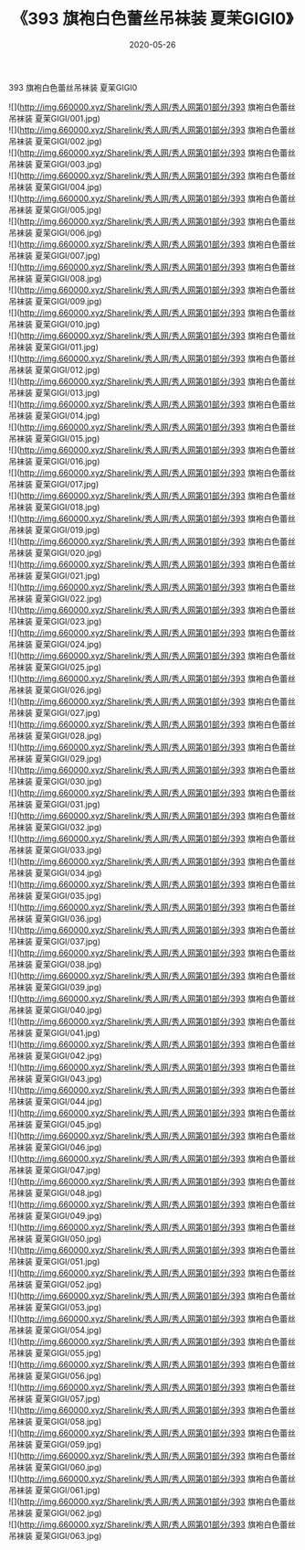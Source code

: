 ﻿---
layout: post
title:  《393 旗袍白色蕾丝吊袜装 夏茉GIGI0》
date:   2020-05-26
img: http://img.660000.xyz/Sharelink/秀人网/秀人网第01部分/393 旗袍白色蕾丝吊袜装 夏茉GIGI0/000.jpg
categories: [美女, 清纯, 唯美]
---

393 旗袍白色蕾丝吊袜装 夏茉GIGI0

  ![](http://img.660000.xyz/Sharelink/秀人网/秀人网第01部分/393 旗袍白色蕾丝吊袜装 夏茉GIGI/001.jpg) <br> ![](http://img.660000.xyz/Sharelink/秀人网/秀人网第01部分/393 旗袍白色蕾丝吊袜装 夏茉GIGI/002.jpg) <br> ![](http://img.660000.xyz/Sharelink/秀人网/秀人网第01部分/393 旗袍白色蕾丝吊袜装 夏茉GIGI/003.jpg) <br> ![](http://img.660000.xyz/Sharelink/秀人网/秀人网第01部分/393 旗袍白色蕾丝吊袜装 夏茉GIGI/004.jpg) <br> ![](http://img.660000.xyz/Sharelink/秀人网/秀人网第01部分/393 旗袍白色蕾丝吊袜装 夏茉GIGI/005.jpg) <br> ![](http://img.660000.xyz/Sharelink/秀人网/秀人网第01部分/393 旗袍白色蕾丝吊袜装 夏茉GIGI/006.jpg) <br> ![](http://img.660000.xyz/Sharelink/秀人网/秀人网第01部分/393 旗袍白色蕾丝吊袜装 夏茉GIGI/007.jpg) <br> ![](http://img.660000.xyz/Sharelink/秀人网/秀人网第01部分/393 旗袍白色蕾丝吊袜装 夏茉GIGI/008.jpg) <br> ![](http://img.660000.xyz/Sharelink/秀人网/秀人网第01部分/393 旗袍白色蕾丝吊袜装 夏茉GIGI/009.jpg) <br> ![](http://img.660000.xyz/Sharelink/秀人网/秀人网第01部分/393 旗袍白色蕾丝吊袜装 夏茉GIGI/010.jpg) <br> ![](http://img.660000.xyz/Sharelink/秀人网/秀人网第01部分/393 旗袍白色蕾丝吊袜装 夏茉GIGI/011.jpg) <br> ![](http://img.660000.xyz/Sharelink/秀人网/秀人网第01部分/393 旗袍白色蕾丝吊袜装 夏茉GIGI/012.jpg) <br> ![](http://img.660000.xyz/Sharelink/秀人网/秀人网第01部分/393 旗袍白色蕾丝吊袜装 夏茉GIGI/013.jpg) <br> ![](http://img.660000.xyz/Sharelink/秀人网/秀人网第01部分/393 旗袍白色蕾丝吊袜装 夏茉GIGI/014.jpg) <br> ![](http://img.660000.xyz/Sharelink/秀人网/秀人网第01部分/393 旗袍白色蕾丝吊袜装 夏茉GIGI/015.jpg) <br> ![](http://img.660000.xyz/Sharelink/秀人网/秀人网第01部分/393 旗袍白色蕾丝吊袜装 夏茉GIGI/016.jpg) <br> ![](http://img.660000.xyz/Sharelink/秀人网/秀人网第01部分/393 旗袍白色蕾丝吊袜装 夏茉GIGI/017.jpg) <br> ![](http://img.660000.xyz/Sharelink/秀人网/秀人网第01部分/393 旗袍白色蕾丝吊袜装 夏茉GIGI/018.jpg) <br> ![](http://img.660000.xyz/Sharelink/秀人网/秀人网第01部分/393 旗袍白色蕾丝吊袜装 夏茉GIGI/019.jpg) <br> ![](http://img.660000.xyz/Sharelink/秀人网/秀人网第01部分/393 旗袍白色蕾丝吊袜装 夏茉GIGI/020.jpg) <br> ![](http://img.660000.xyz/Sharelink/秀人网/秀人网第01部分/393 旗袍白色蕾丝吊袜装 夏茉GIGI/021.jpg) <br> ![](http://img.660000.xyz/Sharelink/秀人网/秀人网第01部分/393 旗袍白色蕾丝吊袜装 夏茉GIGI/022.jpg) <br> ![](http://img.660000.xyz/Sharelink/秀人网/秀人网第01部分/393 旗袍白色蕾丝吊袜装 夏茉GIGI/023.jpg) <br> ![](http://img.660000.xyz/Sharelink/秀人网/秀人网第01部分/393 旗袍白色蕾丝吊袜装 夏茉GIGI/024.jpg) <br> ![](http://img.660000.xyz/Sharelink/秀人网/秀人网第01部分/393 旗袍白色蕾丝吊袜装 夏茉GIGI/025.jpg) <br> ![](http://img.660000.xyz/Sharelink/秀人网/秀人网第01部分/393 旗袍白色蕾丝吊袜装 夏茉GIGI/026.jpg) <br> ![](http://img.660000.xyz/Sharelink/秀人网/秀人网第01部分/393 旗袍白色蕾丝吊袜装 夏茉GIGI/027.jpg) <br> ![](http://img.660000.xyz/Sharelink/秀人网/秀人网第01部分/393 旗袍白色蕾丝吊袜装 夏茉GIGI/028.jpg) <br> ![](http://img.660000.xyz/Sharelink/秀人网/秀人网第01部分/393 旗袍白色蕾丝吊袜装 夏茉GIGI/029.jpg) <br> ![](http://img.660000.xyz/Sharelink/秀人网/秀人网第01部分/393 旗袍白色蕾丝吊袜装 夏茉GIGI/030.jpg) <br> ![](http://img.660000.xyz/Sharelink/秀人网/秀人网第01部分/393 旗袍白色蕾丝吊袜装 夏茉GIGI/031.jpg) <br> ![](http://img.660000.xyz/Sharelink/秀人网/秀人网第01部分/393 旗袍白色蕾丝吊袜装 夏茉GIGI/032.jpg) <br> ![](http://img.660000.xyz/Sharelink/秀人网/秀人网第01部分/393 旗袍白色蕾丝吊袜装 夏茉GIGI/033.jpg) <br> ![](http://img.660000.xyz/Sharelink/秀人网/秀人网第01部分/393 旗袍白色蕾丝吊袜装 夏茉GIGI/034.jpg) <br> ![](http://img.660000.xyz/Sharelink/秀人网/秀人网第01部分/393 旗袍白色蕾丝吊袜装 夏茉GIGI/035.jpg) <br> ![](http://img.660000.xyz/Sharelink/秀人网/秀人网第01部分/393 旗袍白色蕾丝吊袜装 夏茉GIGI/036.jpg) <br> ![](http://img.660000.xyz/Sharelink/秀人网/秀人网第01部分/393 旗袍白色蕾丝吊袜装 夏茉GIGI/037.jpg) <br> ![](http://img.660000.xyz/Sharelink/秀人网/秀人网第01部分/393 旗袍白色蕾丝吊袜装 夏茉GIGI/038.jpg) <br> ![](http://img.660000.xyz/Sharelink/秀人网/秀人网第01部分/393 旗袍白色蕾丝吊袜装 夏茉GIGI/039.jpg) <br> ![](http://img.660000.xyz/Sharelink/秀人网/秀人网第01部分/393 旗袍白色蕾丝吊袜装 夏茉GIGI/040.jpg) <br> ![](http://img.660000.xyz/Sharelink/秀人网/秀人网第01部分/393 旗袍白色蕾丝吊袜装 夏茉GIGI/041.jpg) <br> ![](http://img.660000.xyz/Sharelink/秀人网/秀人网第01部分/393 旗袍白色蕾丝吊袜装 夏茉GIGI/042.jpg) <br> ![](http://img.660000.xyz/Sharelink/秀人网/秀人网第01部分/393 旗袍白色蕾丝吊袜装 夏茉GIGI/043.jpg) <br> ![](http://img.660000.xyz/Sharelink/秀人网/秀人网第01部分/393 旗袍白色蕾丝吊袜装 夏茉GIGI/044.jpg) <br> ![](http://img.660000.xyz/Sharelink/秀人网/秀人网第01部分/393 旗袍白色蕾丝吊袜装 夏茉GIGI/045.jpg) <br> ![](http://img.660000.xyz/Sharelink/秀人网/秀人网第01部分/393 旗袍白色蕾丝吊袜装 夏茉GIGI/046.jpg) <br> ![](http://img.660000.xyz/Sharelink/秀人网/秀人网第01部分/393 旗袍白色蕾丝吊袜装 夏茉GIGI/047.jpg) <br> ![](http://img.660000.xyz/Sharelink/秀人网/秀人网第01部分/393 旗袍白色蕾丝吊袜装 夏茉GIGI/048.jpg) <br> ![](http://img.660000.xyz/Sharelink/秀人网/秀人网第01部分/393 旗袍白色蕾丝吊袜装 夏茉GIGI/049.jpg) <br> ![](http://img.660000.xyz/Sharelink/秀人网/秀人网第01部分/393 旗袍白色蕾丝吊袜装 夏茉GIGI/050.jpg) <br> ![](http://img.660000.xyz/Sharelink/秀人网/秀人网第01部分/393 旗袍白色蕾丝吊袜装 夏茉GIGI/051.jpg) <br> ![](http://img.660000.xyz/Sharelink/秀人网/秀人网第01部分/393 旗袍白色蕾丝吊袜装 夏茉GIGI/052.jpg) <br> ![](http://img.660000.xyz/Sharelink/秀人网/秀人网第01部分/393 旗袍白色蕾丝吊袜装 夏茉GIGI/053.jpg) <br> ![](http://img.660000.xyz/Sharelink/秀人网/秀人网第01部分/393 旗袍白色蕾丝吊袜装 夏茉GIGI/054.jpg) <br> ![](http://img.660000.xyz/Sharelink/秀人网/秀人网第01部分/393 旗袍白色蕾丝吊袜装 夏茉GIGI/055.jpg) <br> ![](http://img.660000.xyz/Sharelink/秀人网/秀人网第01部分/393 旗袍白色蕾丝吊袜装 夏茉GIGI/056.jpg) <br> ![](http://img.660000.xyz/Sharelink/秀人网/秀人网第01部分/393 旗袍白色蕾丝吊袜装 夏茉GIGI/057.jpg) <br> ![](http://img.660000.xyz/Sharelink/秀人网/秀人网第01部分/393 旗袍白色蕾丝吊袜装 夏茉GIGI/058.jpg) <br> ![](http://img.660000.xyz/Sharelink/秀人网/秀人网第01部分/393 旗袍白色蕾丝吊袜装 夏茉GIGI/059.jpg) <br> ![](http://img.660000.xyz/Sharelink/秀人网/秀人网第01部分/393 旗袍白色蕾丝吊袜装 夏茉GIGI/060.jpg) <br> ![](http://img.660000.xyz/Sharelink/秀人网/秀人网第01部分/393 旗袍白色蕾丝吊袜装 夏茉GIGI/061.jpg) <br> ![](http://img.660000.xyz/Sharelink/秀人网/秀人网第01部分/393 旗袍白色蕾丝吊袜装 夏茉GIGI/062.jpg) <br> ![](http://img.660000.xyz/Sharelink/秀人网/秀人网第01部分/393 旗袍白色蕾丝吊袜装 夏茉GIGI/063.jpg) <br>